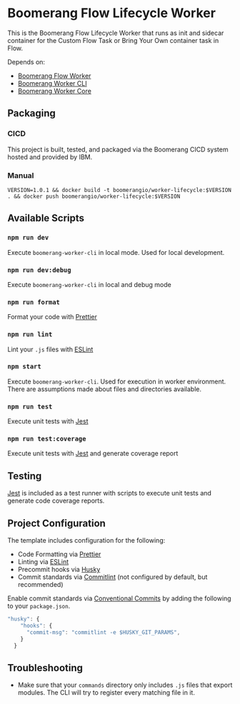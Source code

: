 # Boomerang Flow Lifecycle Worker

This is the Boomerang Flow Lifecycle Worker that runs as init and sidecar container for the Custom Flow Task or Bring Your Own container task in Flow.

Depends on:

- [Boomerang Flow Worker](https://github.com/boomerang-io/worker.flow)
- [Boomerang Worker CLI](https://github.com/boomerang-io/worker.interfaces)
- [Boomerang Worker Core](https://github.com/boomerang-io/worker.interfaces)

## Packaging

### CICD

This project is built, tested, and packaged via the Boomerang CICD system hosted and provided by IBM.

### Manual

`VERSION=1.0.1 && docker build -t boomerangio/worker-lifecycle:$VERSION . && docker push boomerangio/worker-lifecycle:$VERSION`

## Available Scripts

### `npm run dev`

Execute `boomerang-worker-cli` in local mode. Used for local development.

### `npm run dev:debug`

Execute `boomerang-worker-cli` in local and debug mode

### `npm run format`

Format your code with [Prettier](https://prettier.io/)

### `npm run lint`

Lint your `.js` files with [ESLint](https://eslint.org/)

### `npm start`

Execute `boomerang-worker-cli`. Used for execution in worker environment. There are assumptions made about files and directories available.

### `npm run test`

Execute unit tests with [Jest](https://jestjs.io/)

### `npm run test:coverage`

Execute unit tests with [Jest](https://jestjs.io/) and generate coverage report

## Testing

[Jest](https://jestjs.io/) is included as a test runner with scripts to execute unit tests and generate code coverage reports.

## Project Configuration

The template includes configuration for the following:

- Code Formatting via [Prettier](https://prettier.io/)
- Linting via [ESLint](https://eslint.org/)
- Precommit hooks via [Husky](https://github.com/typicode/husky)
- Commit standards via [Commitlint](https://github.com/conventional-changelog/commitlint) (not configured by default, but recommended)

Enable commit standards via [Conventional Commits](https://www.conventionalcommits.org/en/v1.0.0-beta.4/) by adding the following to your `package.json`.

```js
"husky": {
    "hooks": {
      "commit-msg": "commitlint -e $HUSKY_GIT_PARAMS",
    }
  }
```

## Troubleshooting

- Make sure that your `commands` directory only includes `.js` files that export modules. The CLI will try to register every matching file in it.
